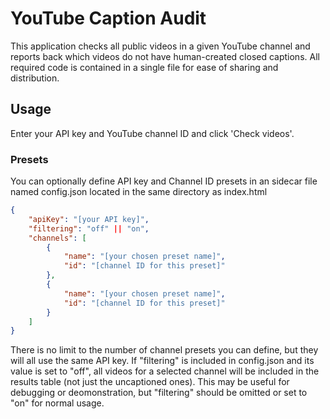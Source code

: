 # YouTube Caption Audit
This application checks all public videos in a given YouTube channel and reports back which videos do not have human-created closed captions. All required code is contained in a single file for ease of sharing and distribution.
## Usage
Enter your API key and YouTube channel ID and click 'Check videos'.
### Presets
You can optionally define API key and Channel ID presets in an sidecar file named config.json located in the same directory as index.html
```JSON
{
	"apiKey": "[your API key]",
	"filtering": "off" || "on",
	"channels": [
		{
			"name": "[your chosen preset name]",
			"id": "[channel ID for this preset]"
		},
		{
			"name": "[your chosen preset name]",
			"id": "[channel ID for this preset]"
		}
	]
}
```
There is no limit to the number of channel presets you can define, but they will all use the same API key. If "filtering" is included in config.json and its value is set to "off", all videos for a selected channel will be included in the results table (not just the uncaptioned ones). This may be useful for debugging or deomonstration, but "filtering" should be omitted or set to "on" for normal usage.
